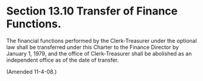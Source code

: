 Section 13.10 Transfer of Finance Functions.
============================================

The financial functions performed by the Clerk-Treasurer under the
optional law shall be transferred under this Charter to the Finance
Director by January 1, 1979, and the office of Clerk-Treasurer shall be
abolished as an independent office as of the date of transfer.

(Amended 11-4-08.)
